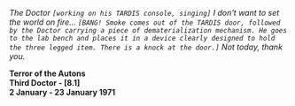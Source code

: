 _The Doctor_ _`[working on his TARDIS console, singing]` I don't want to set the world on fire... `[BANG! Smoke comes out of the TARDIS door, followed by the Doctor carrying a piece of dematerialization mechanism. He goes to the lab bench and places it in a device clearly designed to hold the three legged item. There is a knock at the door.]` Not today, thank you._

**Terror of the Autons  
Third Doctor - [8.1]  
2 January - 23 January 1971**